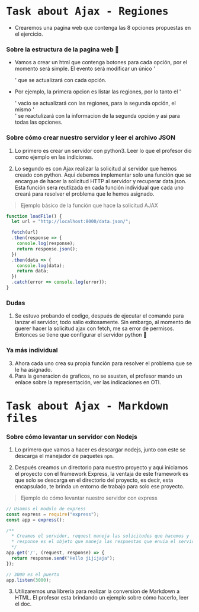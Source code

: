 # <samp>Task about Ajax - Regiones</samp>
- Crearemos una pagina web que contenga las 8 opciones propuestas en el ejercicio.

### Sobre la estructura de la pagina web :eyes:
- Vamos a crear un html que contenga botones para cada opción, por el momento será simple. El evento será modificar un único '<div>' que se actualizará con cada opción. 

- Por ejemplo, la primera opcion es listar las regiones, por lo tanto el '<div>' vacio se actualizará con las regiones, para la segunda opción, el mismo '<div>' se reactulizará con la informacion de la segunda opción y asi para todas las opciones.

### Sobre cómo crear nuestro servidor y leer el archivo JSON
1. Lo primero es crear un servidor con python3. Leer lo que el profesor dio como ejemplo en las indiciones.

2. Lo segundo es con Ajax realizar la solicitud al servidor que hemos creado con python. Aqui debemos implementar solo una función que se encargue de hacer la solicitud HTTP al servidor y recuperar data.json. Esta función sera reutlizada en cada función individual que cada uno creará para resolver el problema que le hemos asignado.

> Ejemplo básico de la función que hace la solicitud AJAX
```javascript
function loadFile() {
  let url = "http://localhost:8000/data.json/";

  fetch(url)
  .then(response => {
    console.log(response);
    return response.json();
  })
  .then(data => {
    console.log(data);
    return data;
  })
  .catch(error => console.log(error));
}

```
### Dudas 
1. Se estuvo probando el codigo, después de ejecutar el comando para lanzar el servidor, todo salio exitosamente. Sin embargo, al momento de querer hacer la solicitud ajax con fetch, me sa error de permisos. Entonces se tiene que configurar el servidor python :new_moon_with_face:

### Ya más individual
3. Ahora cada uno crea su propia función para resolver el problema que se le ha asignado.
4. Para la generacion de graficos, no se asusten, el profesor mando un enlace sobre la representación, ver las indicaciones en OTI.


# <samp>Task about Ajax - Markdown files</samp>
### Sobre cómo levantar un servidor con Nodejs
1. Lo primero que vamos a hacer es descargar nodejs, junto con este se descarga el manejador de paquetes `npm`.

2. Después creamos un directorio para nuestro proyecto y aqui iniciamos el proyecto con el framework Express, la ventaja de este framework es que solo se descarga en el directorio del proyecto, es decir, esta encapsulado, te brinda un entorno de trabajo para solo ese proyecto.

> Ejemplo de cómo levantar nuestro servidor con express
```javascript
// Usamos el modulo de express
const express = require("express");
const app = express();

/** 
  * Creamos el servidor, request maneja las solicitudes que hacemos y 
  * response es el objeto que maneja las respuestas que envia el servidor.
  */ 
app.get('/', (request, response) => {
  return response.send("Hello jijijaja");
});

// 3000 es el puerto
app.listen(3000);
```

3. Utilizaremos una librería para realizar la conversion de Markdown a HTML. El profesor esta brindando un ejemplo sobre cómo hacerlo, leer el doc.

